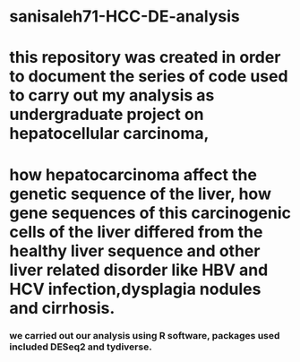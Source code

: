 # sanisaleh71-HCC-DE-analysis
# this repository was created in order to document the series of code used to carry out my analysis as undergraduate project on hepatocellular carcinoma,
# how hepatocarcinoma affect the genetic sequence of the liver, how gene sequences of this carcinogenic cells of the liver differed from the healthy liver sequence and other liver related disorder like HBV and HCV infection,dysplagia nodules and cirrhosis.
### we carried out our analysis using R software, packages used included DESeq2 and tydiverse.
